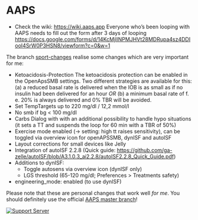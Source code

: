 # AAPS
* Check the wiki: https://wiki.aaps.app
Everyone who’s been looping with AAPS needs to fill out the form after 3 days of looping  https://docs.google.com/forms/d/14KcMjlINPMJHVt28MDRupa4sz4DDIooI4SrW0P3HSN8/viewform?c=0&w=1

The branch [sport-changes](https://github.com/swissalpine/AndroidAPS-1/tree/sport-changes) 
realise some changes which are very important for me:
* Ketoacidosis-Protection
  The ketoacidosis protection can be enabled in the OpenApsSMB settings. Two different strategies 
  are available for this:<br />
  (a) a reduced basal rate is delivered when the IOB is as small as if no insulin had been delivered for an hour _OR_
  (b) a minimum basal rate of f. e. 20% is always delivered and 0% TBR will be avoided.
* Set TempTargets up to 220 mg/dl / 12,2 mmol/l
* No smb if bg < 100 mg/dl
* Carbs Dialog with with an additional possibility to handle hypo situations (it sets a 
  TT and suspends the loop for 60 min with a TBR of 50%)
* Exercise mode enabled (-> setting: high tt raises sensitivity), can be toggled via overview icon for openAPSSMB, dynISF and autoISF
* Layout corrections for small devices like Jelly
* Integration of autoISF 2.2.8 (Quick guide: https://github.com/ga-zelle/autoISF/blob/A3.1.0.3_ai2.2.8/autoISF2.2.8_Quick_Guide.pdf)
* Additions to dynISF:
  - Toggle autosens via overview icon (dynISF only)
  - LGS threshold (65-120 mg/dl; Preferences > Treatments safety)
* engineering_mode: enabled (to use dynISF)

Please note that these are personal changes that work well _for me_. You should definitely use the official [AAPS master branch](https://github.com/nightscout/AndroidAPS/tree/master)!

[![Support Server](https://img.shields.io/discord/629952586895851530.svg?label=Discord&logo=Discord&colorB=7289da&style=for-the-badge)](https://discord.gg/4fQUWHZ4Mw)